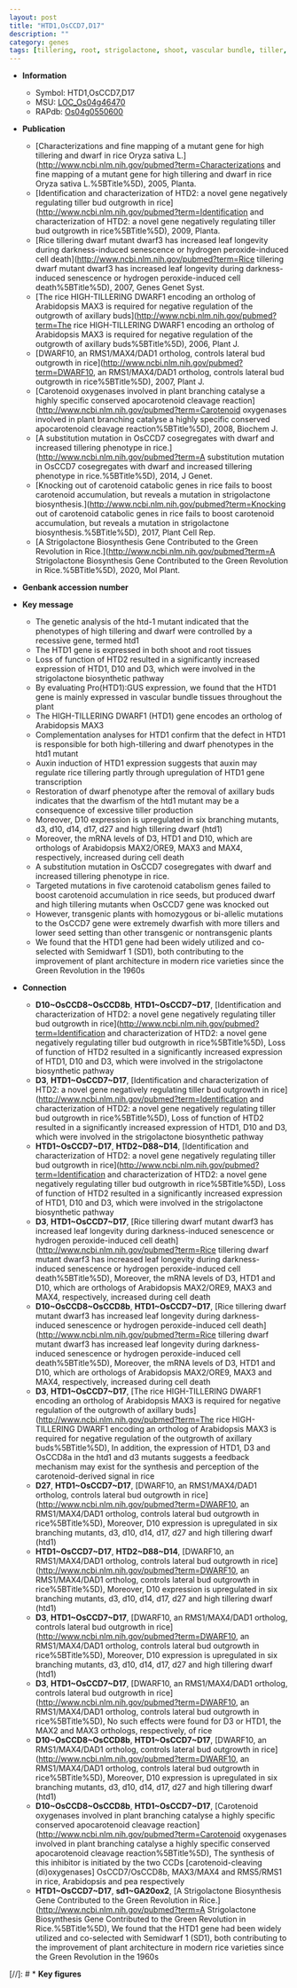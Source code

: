 ```yaml
---
layout: post
title: "HTD1,OsCCD7,D17"
description: ""
category: genes
tags: [tillering, root, strigolactone, shoot, vascular bundle, tiller, auxin, dwarf, cell death, branching, seed, architecture, plant architecture]
---
```


* **Information**  
    + Symbol: HTD1,OsCCD7,D17  
    + MSU: [LOC_Os04g46470](http://rice.plantbiology.msu.edu/cgi-bin/ORF_infopage.cgi?orf=LOC_Os04g46470)  
    + RAPdb: [Os04g0550600](http://rapdb.dna.affrc.go.jp/viewer/gbrowse_details/irgsp1?name=Os04g0550600)  

* **Publication**  
    + [Characterizations and fine mapping of a mutant gene for high tillering and dwarf in rice Oryza sativa L.](http://www.ncbi.nlm.nih.gov/pubmed?term=Characterizations and fine mapping of a mutant gene for high tillering and dwarf in rice Oryza sativa L.%5BTitle%5D), 2005, Planta.
    + [Identification and characterization of HTD2: a novel gene negatively regulating tiller bud outgrowth in rice](http://www.ncbi.nlm.nih.gov/pubmed?term=Identification and characterization of HTD2: a novel gene negatively regulating tiller bud outgrowth in rice%5BTitle%5D), 2009, Planta.
    + [Rice tillering dwarf mutant dwarf3 has increased leaf longevity during darkness-induced senescence or hydrogen peroxide-induced cell death](http://www.ncbi.nlm.nih.gov/pubmed?term=Rice tillering dwarf mutant dwarf3 has increased leaf longevity during darkness-induced senescence or hydrogen peroxide-induced cell death%5BTitle%5D), 2007, Genes Genet Syst.
    + [The rice HIGH-TILLERING DWARF1 encoding an ortholog of Arabidopsis MAX3 is required for negative regulation of the outgrowth of axillary buds](http://www.ncbi.nlm.nih.gov/pubmed?term=The rice HIGH-TILLERING DWARF1 encoding an ortholog of Arabidopsis MAX3 is required for negative regulation of the outgrowth of axillary buds%5BTitle%5D), 2006, Plant J.
    + [DWARF10, an RMS1/MAX4/DAD1 ortholog, controls lateral bud outgrowth in rice](http://www.ncbi.nlm.nih.gov/pubmed?term=DWARF10, an RMS1/MAX4/DAD1 ortholog, controls lateral bud outgrowth in rice%5BTitle%5D), 2007, Plant J.
    + [Carotenoid oxygenases involved in plant branching catalyse a highly specific conserved apocarotenoid cleavage reaction](http://www.ncbi.nlm.nih.gov/pubmed?term=Carotenoid oxygenases involved in plant branching catalyse a highly specific conserved apocarotenoid cleavage reaction%5BTitle%5D), 2008, Biochem J.
    + [A substitution mutation in OsCCD7 cosegregates with dwarf and increased tillering phenotype in rice.](http://www.ncbi.nlm.nih.gov/pubmed?term=A substitution mutation in OsCCD7 cosegregates with dwarf and increased tillering phenotype in rice.%5BTitle%5D), 2014, J Genet.
    + [Knocking out of carotenoid catabolic genes in rice fails to boost carotenoid accumulation, but reveals a mutation in strigolactone biosynthesis.](http://www.ncbi.nlm.nih.gov/pubmed?term=Knocking out of carotenoid catabolic genes in rice fails to boost carotenoid accumulation, but reveals a mutation in strigolactone biosynthesis.%5BTitle%5D), 2017, Plant Cell Rep.
    + [A Strigolactone Biosynthesis Gene Contributed to the Green Revolution in Rice.](http://www.ncbi.nlm.nih.gov/pubmed?term=A Strigolactone Biosynthesis Gene Contributed to the Green Revolution in Rice.%5BTitle%5D), 2020, Mol Plant.

* **Genbank accession number**  

* **Key message**  
    + The genetic analysis of the htd-1 mutant indicated that the phenotypes of high tillering and dwarf were controlled by a recessive gene, termed htd1
    + The HTD1 gene is expressed in both shoot and root tissues
    + Loss of function of HTD2 resulted in a significantly increased expression of HTD1, D10 and D3, which were involved in the strigolactone biosynthetic pathway
    + By evaluating Pro(HTD1):GUS expression, we found that the HTD1 gene is mainly expressed in vascular bundle tissues throughout the plant
    + The HIGH-TILLERING DWARF1 (HTD1) gene encodes an ortholog of Arabidopsis MAX3
    + Complementation analyses for HTD1 confirm that the defect in HTD1 is responsible for both high-tillering and dwarf phenotypes in the htd1 mutant
    + Auxin induction of HTD1 expression suggests that auxin may regulate rice tillering partly through upregulation of HTD1 gene transcription
    + Restoration of dwarf phenotype after the removal of axillary buds indicates that the dwarfism of the htd1 mutant may be a consequence of excessive tiller production
    + Moreover, D10 expression is upregulated in six branching mutants, d3, d10, d14, d17, d27 and high tillering dwarf (htd1)
    + Moreover, the mRNA levels of D3, HTD1 and D10, which are orthologs of Arabidopsis MAX2/ORE9, MAX3 and MAX4, respectively, increased during cell death
    + A substitution mutation in OsCCD7 cosegregates with dwarf and increased tillering phenotype in rice.
    + Targeted mutations in five carotenoid catabolism genes failed to boost carotenoid accumulation in rice seeds, but produced dwarf and high tillering mutants when OsCCD7 gene was knocked out
    + However, transgenic plants with homozygous or bi-allelic mutations to the OsCCD7 gene were extremely dwarfish with more tillers and lower seed setting than other transgenic or nontransgenic plants
    + We found that the HTD1 gene had been widely utilized and co-selected with Semidwarf 1 (SD1), both contributing to the improvement of plant architecture in modern rice varieties since the Green Revolution in the 1960s

* **Connection**  
    + __D10~OsCCD8~OsCCD8b__, __HTD1~OsCCD7~D17__, [Identification and characterization of HTD2: a novel gene negatively regulating tiller bud outgrowth in rice](http://www.ncbi.nlm.nih.gov/pubmed?term=Identification and characterization of HTD2: a novel gene negatively regulating tiller bud outgrowth in rice%5BTitle%5D), Loss of function of HTD2 resulted in a significantly increased expression of HTD1, D10 and D3, which were involved in the strigolactone biosynthetic pathway
    + __D3__, __HTD1~OsCCD7~D17__, [Identification and characterization of HTD2: a novel gene negatively regulating tiller bud outgrowth in rice](http://www.ncbi.nlm.nih.gov/pubmed?term=Identification and characterization of HTD2: a novel gene negatively regulating tiller bud outgrowth in rice%5BTitle%5D), Loss of function of HTD2 resulted in a significantly increased expression of HTD1, D10 and D3, which were involved in the strigolactone biosynthetic pathway
    + __HTD1~OsCCD7~D17__, __HTD2~D88~D14__, [Identification and characterization of HTD2: a novel gene negatively regulating tiller bud outgrowth in rice](http://www.ncbi.nlm.nih.gov/pubmed?term=Identification and characterization of HTD2: a novel gene negatively regulating tiller bud outgrowth in rice%5BTitle%5D), Loss of function of HTD2 resulted in a significantly increased expression of HTD1, D10 and D3, which were involved in the strigolactone biosynthetic pathway
    + __D3__, __HTD1~OsCCD7~D17__, [Rice tillering dwarf mutant dwarf3 has increased leaf longevity during darkness-induced senescence or hydrogen peroxide-induced cell death](http://www.ncbi.nlm.nih.gov/pubmed?term=Rice tillering dwarf mutant dwarf3 has increased leaf longevity during darkness-induced senescence or hydrogen peroxide-induced cell death%5BTitle%5D), Moreover, the mRNA levels of D3, HTD1 and D10, which are orthologs of Arabidopsis MAX2/ORE9, MAX3 and MAX4, respectively, increased during cell death
    + __D10~OsCCD8~OsCCD8b__, __HTD1~OsCCD7~D17__, [Rice tillering dwarf mutant dwarf3 has increased leaf longevity during darkness-induced senescence or hydrogen peroxide-induced cell death](http://www.ncbi.nlm.nih.gov/pubmed?term=Rice tillering dwarf mutant dwarf3 has increased leaf longevity during darkness-induced senescence or hydrogen peroxide-induced cell death%5BTitle%5D), Moreover, the mRNA levels of D3, HTD1 and D10, which are orthologs of Arabidopsis MAX2/ORE9, MAX3 and MAX4, respectively, increased during cell death
    + __D3__, __HTD1~OsCCD7~D17__, [The rice HIGH-TILLERING DWARF1 encoding an ortholog of Arabidopsis MAX3 is required for negative regulation of the outgrowth of axillary buds](http://www.ncbi.nlm.nih.gov/pubmed?term=The rice HIGH-TILLERING DWARF1 encoding an ortholog of Arabidopsis MAX3 is required for negative regulation of the outgrowth of axillary buds%5BTitle%5D), In addition, the expression of HTD1, D3 and OsCCD8a in the htd1 and d3 mutants suggests a feedback mechanism may exist for the synthesis and perception of the carotenoid-derived signal in rice
    + __D27__, __HTD1~OsCCD7~D17__, [DWARF10, an RMS1/MAX4/DAD1 ortholog, controls lateral bud outgrowth in rice](http://www.ncbi.nlm.nih.gov/pubmed?term=DWARF10, an RMS1/MAX4/DAD1 ortholog, controls lateral bud outgrowth in rice%5BTitle%5D), Moreover, D10 expression is upregulated in six branching mutants, d3, d10, d14, d17, d27 and high tillering dwarf (htd1)
    + __HTD1~OsCCD7~D17__, __HTD2~D88~D14__, [DWARF10, an RMS1/MAX4/DAD1 ortholog, controls lateral bud outgrowth in rice](http://www.ncbi.nlm.nih.gov/pubmed?term=DWARF10, an RMS1/MAX4/DAD1 ortholog, controls lateral bud outgrowth in rice%5BTitle%5D), Moreover, D10 expression is upregulated in six branching mutants, d3, d10, d14, d17, d27 and high tillering dwarf (htd1)
    + __D3__, __HTD1~OsCCD7~D17__, [DWARF10, an RMS1/MAX4/DAD1 ortholog, controls lateral bud outgrowth in rice](http://www.ncbi.nlm.nih.gov/pubmed?term=DWARF10, an RMS1/MAX4/DAD1 ortholog, controls lateral bud outgrowth in rice%5BTitle%5D), Moreover, D10 expression is upregulated in six branching mutants, d3, d10, d14, d17, d27 and high tillering dwarf (htd1)
    + __D3__, __HTD1~OsCCD7~D17__, [DWARF10, an RMS1/MAX4/DAD1 ortholog, controls lateral bud outgrowth in rice](http://www.ncbi.nlm.nih.gov/pubmed?term=DWARF10, an RMS1/MAX4/DAD1 ortholog, controls lateral bud outgrowth in rice%5BTitle%5D), No such effects were found for D3 or HTD1, the MAX2 and MAX3 orthologs, respectively, of rice
    + __D10~OsCCD8~OsCCD8b__, __HTD1~OsCCD7~D17__, [DWARF10, an RMS1/MAX4/DAD1 ortholog, controls lateral bud outgrowth in rice](http://www.ncbi.nlm.nih.gov/pubmed?term=DWARF10, an RMS1/MAX4/DAD1 ortholog, controls lateral bud outgrowth in rice%5BTitle%5D), Moreover, D10 expression is upregulated in six branching mutants, d3, d10, d14, d17, d27 and high tillering dwarf (htd1)
    + __D10~OsCCD8~OsCCD8b__, __HTD1~OsCCD7~D17__, [Carotenoid oxygenases involved in plant branching catalyse a highly specific conserved apocarotenoid cleavage reaction](http://www.ncbi.nlm.nih.gov/pubmed?term=Carotenoid oxygenases involved in plant branching catalyse a highly specific conserved apocarotenoid cleavage reaction%5BTitle%5D), The synthesis of this inhibitor is initiated by the two CCDs [carotenoid-cleaving (di)oxygenases] OsCCD7/OsCCD8b, MAX3/MAX4 and RMS5/RMS1 in rice, Arabidopsis and pea respectively
    + __HTD1~OsCCD7~D17__, __sd1~GA20ox2__, [A Strigolactone Biosynthesis Gene Contributed to the Green Revolution in Rice.](http://www.ncbi.nlm.nih.gov/pubmed?term=A Strigolactone Biosynthesis Gene Contributed to the Green Revolution in Rice.%5BTitle%5D),  We found that the HTD1 gene had been widely utilized and co-selected with Semidwarf 1 (SD1), both contributing to the improvement of plant architecture in modern rice varieties since the Green Revolution in the 1960s

[//]: # * **Key figures**  


